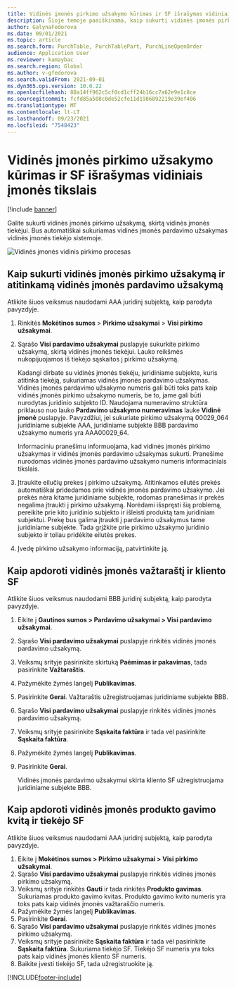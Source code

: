 ```yaml
---
title: Vidinės įmonės pirkimo užsakymo kūrimas ir SF išrašymas vidiniais įmonės tikslais
description: Šioje temoje paaiškinama, kaip sukurti vidinės įmonės pirkimo užsakymą vidiniam naudojimui ir išrašyti sąskaitą
author: GalynaFedorova
ms.date: 09/01/2021
ms.topic: article
ms.search.form: PurchTable, PurchTablePart, PurchLineOpenOrder
audience: Application User
ms.reviewer: kamaybac
ms.search.region: Global
ms.author: v-gfedorova
ms.search.validFrom: 2021-09-01
ms.dyn365.ops.version: 10.0.22
ms.openlocfilehash: 88a14ff962c5cf0cd1cff24b16cc7a62e9e1c8ce
ms.sourcegitcommit: fcfd85a508c0de52cfe11d1986892219e39ef406
ms.translationtype: MT
ms.contentlocale: lt-LT
ms.lasthandoff: 09/23/2021
ms.locfileid: "7548423"
---
```

# <a name="create-and-invoice-an-intercompany-purchase-order-for-internal-use"></a>Vidinės įmonės pirkimo užsakymo kūrimas ir SF išrašymas vidiniais įmonės tikslais

[!include [banner](../../includes/banner.md)]

Galite sukurti vidinės įmonės pirkimo užsakymą, skirtą vidinės įmonės tiekėjui. Bus automatiškai sukuriamas vidinės įmonės pardavimo užsakymas vidinės įmonės tiekėjo sistemoje.

![Vidinės įmonės vidinis pirkimo procesas](media/intercompanypurchaseprocess.png)

## <a name="create-an-intercompany-purchase-order-and-a-corresponding-intercompany-sales-order"></a>Kaip sukurti vidinės įmonės pirkimo užsakymą ir atitinkamą vidinės įmonės pardavimo užsakymą

Atlikite šiuos veiksmus naudodami AAA juridinį subjektą, kaip parodyta pavyzdyje.

1. Rinkitės **Mokėtinos sumos** \> **Pirkimo užsakymai** \> **Visi pirkimo užsakymai**.
1. Sąrašo **Visi pardavimo užsakymai** puslapyje sukurkite pirkimo užsakymą, skirtą vidinės įmonės tiekėjui. Lauko reikšmės nukopijuojamos iš tiekėjo sąskaitos į pirkimo užsakymą.

    Kadangi dirbate su vidinės įmonės tiekėju, juridiniame subjekte, kuris atitinka tiekėją, sukuriamas vidinės įmonės pardavimo užsakymas. Vidinės įmonės pardavimo užsakymo numeris gali būti toks pats kaip vidinės įmonės pirkimo užsakymo numeris, be to, jame gali būti nurodytas juridinio subjekto ID. Naudojama numeravimo struktūra priklauso nuo lauko **Pardavimo užsakymo numeravimas** lauke **Vidinė įmonė** puslapyje. Pavyzdžiui, jei sukuriate pirkimo užsakymą 00029\_064 juridiniame subjekte AAA, juridiniame subjekte BBB pardavimo užsakymo numeris yra AAA00029\_64.

    Informaciniu pranešimu informuojama, kad vidinės įmonės pirkimo užsakymas ir vidinės įmonės pardavimo užsakymas sukurti. Pranešime nurodomas vidinės įmonės pardavimo užsakymo numeris informaciniais tikslais.

1. Įtraukite eilučių prekes į pirkimo užsakymą. Atitinkamos eilutės prekės automatiškai pridedamos prie vidinės įmonės pardavimo užsakymo. Jei prekės nėra kitame juridiniame subjekte, rodomas pranešimas ir prekės negalima įtraukti į pirkimo užsakymą. Norėdami išspręsti šią problemą, pereikite prie kito juridinio subjekto ir išleisti produktą tam juridiniam subjektui. Prekę bus galima įtraukti į pardavimo užsakymus tame juridiniame subjekte. Tada grįžkite prie pirkimo užsakymo juridinio subjekto ir toliau pridėkite eilutės prekes.
1. Įvedę pirkimo užsakymo informaciją, patvirtinkite ją.

## <a name="process-the-intercompany-packing-slip-and-customer-invoice"></a>Kaip apdoroti vidinės įmonės važtaraštį ir kliento SF

Atlikite šiuos veiksmus naudodami BBB juridinį subjektą, kaip parodyta pavyzdyje.

1. Eikite į **Gautinos sumos \> Pardavimo užsakymai \> Visi pardavimo užsakymai**.
1. Sąrašo **Visi pardavimo užsakymai** puslapyje rinkitės vidinės įmonės pardavimo užsakymą.
1. Veiksmų srityje pasirinkite skirtuką **Paėmimas ir pakavimas**, tada pasirinkite **Važtaraštis**.
1. Pažymėkite žymės langelį **Publikavimas**.
1. Pasirinkite **Gerai**. Važtaraštis užregistruojamas juridiniame subjekte BBB.
1. Sąrašo **Visi pardavimo užsakymai** puslapyje rinkitės vidinės įmonės pardavimo užsakymą.
1. Veiksmų srityje pasirinkite **Sąskaita faktūra** ir tada vėl pasirinkite **Sąskaita faktūra**.
1. Pažymėkite žymės langelį **Publikavimas**.
1. Pasirinkite **Gerai**.

    Vidinės įmonės pardavimo užsakymui skirta kliento SF užregistruojama juridiniame subjekte BBB.

## <a name="process-the-intercompany-product-receipt-and-vendor-invoice"></a>Kaip apdoroti vidinės įmonės produkto gavimo kvitą ir tiekėjo SF

Atlikite šiuos veiksmus naudodami AAA juridinį subjektą, kaip parodyta pavyzdyje.

1. Eikite į **Mokėtinos sumos \> Pirkimo užsakymai \> Visi pirkimo užsakymai**.
1. Sąrašo **Visi pardavimo užsakymai** puslapyje rinkitės vidinės įmonės pirkimo užsakymą.
1. Veiksmų srityje rinkitės **Gauti** ir tada rinkitės **Produkto gavimas**. Sukuriamas produkto gavimo kvitas. Produkto gavimo kvito numeris yra toks pats kaip vidinės įmonės važtaraščio numeris.
1. Pažymėkite žymės langelį **Publikavimas**.
1. Pasirinkite **Gerai**.
1. Sąrašo **Visi pardavimo užsakymai** puslapyje rinkitės vidinės įmonės pirkimo užsakymą.
1. Veiksmų srityje pasirinkite **Sąskaita faktūra** ir tada vėl pasirinkite **Sąskaita faktūra**. Sukuriama tiekėjo SF. Tiekėjo SF numeris yra toks pats kaip vidinės įmonės kliento SF numeris.
1. Baikite įvesti tiekėjo SF, tada užregistruokite ją.

[!INCLUDE[footer-include](../../includes/footer-banner.md)]

